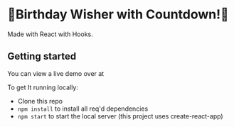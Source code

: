# 🎉Birthday Wisher with Countdown!🎉

Made with React with Hooks.

## Getting started

You can view a live demo over at 

To get It running locally:

- Clone this repo
- `npm install` to install all req'd dependencies
- `npm start` to start the local server (this project uses create-react-app)



